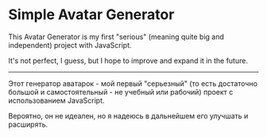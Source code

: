# Simple Avatar Generator

This Avatar Generator is my first "serious" (meaning quite big and independent) project with JavaScript.

It's not perfect, I guess, but I hope to improve and expand it in the future.

<hr>

Этот генератор аватарок - мой первый "серьезный" (то есть достаточно большой и самостоятельный - не учебный или рабочий) проект с использованием JavaScript.

Вероятно, он не идеален, но я надеюсь в дальнейшем его улучшать и расширять.
